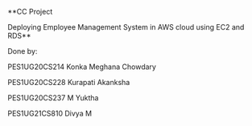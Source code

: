 **CC Project

Deploying Employee Management System in AWS cloud using EC2 and RDS**

Done by:

PES1UG20CS214     Konka Meghana Chowdary

PES1UG20CS228     Kurapati Akanksha

PES1UG20CS237     M Yuktha

PES1UG21CS810     Divya M
